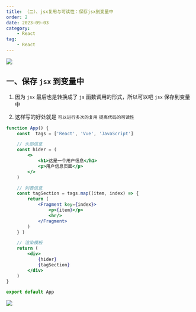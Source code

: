 ```yaml
---
title: （二）、jsx复用与可读性：保存jsx到变量中
order: 2
date: 2023-09-03
category:
    - React
tag: 
    - React
---
```


![](https://image.zswei.xyz/img/20230828152152.png)

## 一、保存 `jsx` 到变量中
1. 因为 `jsx` 最后也是转换成了 `js` 函数调用的形式，所以可以吧 `jsx` 保存到变量中

2. 这样写的好处就是 `可以进行多次的复用` `提高代码的可读性`

```jsx
function App() {
    const  tags = ['React', 'Vue', 'JavaScript']

    // 头部信息
    const hider = (
        <>
            <h1>这是一个用户信息</h1>
            <p>用户信息页面</p>
        </>
    )

    // 列表信息
    const tagSection = tags.map((item, index) => {
        return (
            <Fragment key={index}>
                <p>{item}</p>
                <hr/>
            </Fragment>
        )
    } )

    // 渲染模板
    return (
        <div>
            {hider}
            {tagSection}
        </div>
    )
}

export default App
```

![](https://image.zswei.xyz/wj/202309031834387.png)
